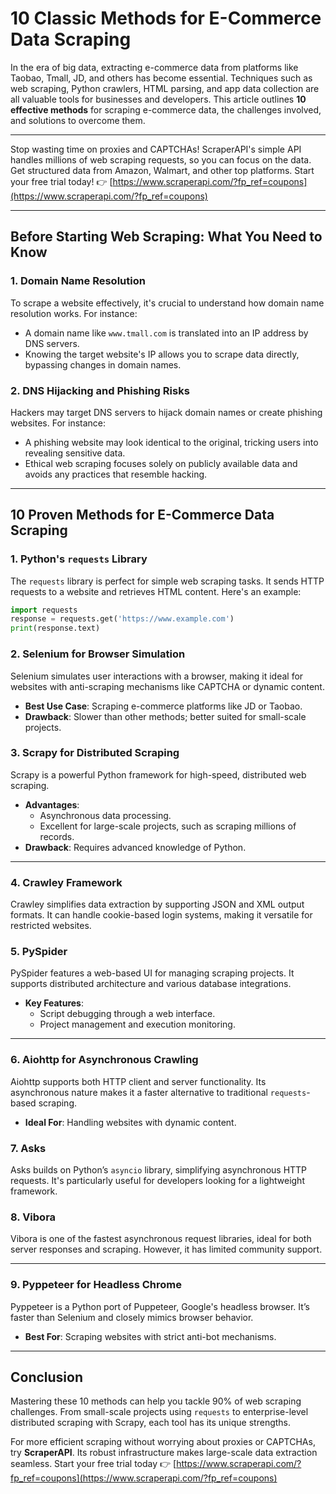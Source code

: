 
# 10 Classic Methods for E-Commerce Data Scraping

In the era of big data, extracting e-commerce data from platforms like Taobao, Tmall, JD, and others has become essential. Techniques such as web scraping, Python crawlers, HTML parsing, and app data collection are all valuable tools for businesses and developers. This article outlines **10 effective methods** for scraping e-commerce data, the challenges involved, and solutions to overcome them.

---

Stop wasting time on proxies and CAPTCHAs! ScraperAPI's simple API handles millions of web scraping requests, so you can focus on the data. Get structured data from Amazon, Walmart, and other top platforms. Start your free trial today! 👉 [https://www.scraperapi.com/?fp_ref=coupons](https://www.scraperapi.com/?fp_ref=coupons)

---

## Before Starting Web Scraping: What You Need to Know

### 1. Domain Name Resolution
To scrape a website effectively, it's crucial to understand how domain name resolution works. For instance:
- A domain name like `www.tmall.com` is translated into an IP address by DNS servers.
- Knowing the target website's IP allows you to scrape data directly, bypassing changes in domain names.

### 2. DNS Hijacking and Phishing Risks
Hackers may target DNS servers to hijack domain names or create phishing websites. For instance:
- A phishing website may look identical to the original, tricking users into revealing sensitive data.
- Ethical web scraping focuses solely on publicly available data and avoids any practices that resemble hacking.

---

## 10 Proven Methods for E-Commerce Data Scraping

### **1. Python's `requests` Library**
The `requests` library is perfect for simple web scraping tasks. It sends HTTP requests to a website and retrieves HTML content. Here's an example:

```python
import requests
response = requests.get('https://www.example.com')
print(response.text)
```

### **2. Selenium for Browser Simulation**
Selenium simulates user interactions with a browser, making it ideal for websites with anti-scraping mechanisms like CAPTCHA or dynamic content.

- **Best Use Case**: Scraping e-commerce platforms like JD or Taobao.
- **Drawback**: Slower than other methods; better suited for small-scale projects.

### **3. Scrapy for Distributed Scraping**
Scrapy is a powerful Python framework for high-speed, distributed web scraping.

- **Advantages**:
  - Asynchronous data processing.
  - Excellent for large-scale projects, such as scraping millions of records.
- **Drawback**: Requires advanced knowledge of Python.

---

### **4. Crawley Framework**
Crawley simplifies data extraction by supporting JSON and XML output formats. It can handle cookie-based login systems, making it versatile for restricted websites.

### **5. PySpider**
PySpider features a web-based UI for managing scraping projects. It supports distributed architecture and various database integrations.

- **Key Features**:
  - Script debugging through a web interface.
  - Project management and execution monitoring.

---

### **6. Aiohttp for Asynchronous Crawling**
Aiohttp supports both HTTP client and server functionality. Its asynchronous nature makes it a faster alternative to traditional `requests`-based scraping.

- **Ideal For**: Handling websites with dynamic content.

### **7. Asks**
Asks builds on Python’s `asyncio` library, simplifying asynchronous HTTP requests. It's particularly useful for developers looking for a lightweight framework.

### **8. Vibora**
Vibora is one of the fastest asynchronous request libraries, ideal for both server responses and scraping. However, it has limited community support.

---

### **9. Pyppeteer for Headless Chrome**
Pyppeteer is a Python port of Puppeteer, Google's headless browser. It’s faster than Selenium and closely mimics browser behavior.

- **Best For**: Scraping websites with strict anti-bot mechanisms.

---

## Conclusion

Mastering these 10 methods can help you tackle 90% of web scraping challenges. From small-scale projects using `requests` to enterprise-level distributed scraping with Scrapy, each tool has its unique strengths.

For more efficient scraping without worrying about proxies or CAPTCHAs, try **ScraperAPI**. Its robust infrastructure makes large-scale data extraction seamless. Start your free trial today 👉 [https://www.scraperapi.com/?fp_ref=coupons](https://www.scraperapi.com/?fp_ref=coupons)
